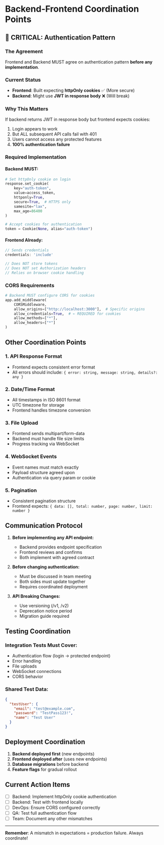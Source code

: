 # Backend-Frontend Coordination Points

## 🚨 CRITICAL: Authentication Pattern

### The Agreement
Frontend and Backend MUST agree on authentication pattern **before any implementation**.

### Current Status
- **Frontend**: Built expecting **httpOnly cookies** ✅ (More secure)
- **Backend**: Might use **JWT in response body** ❌ (Will break)

### Why This Matters
If backend returns JWT in response body but frontend expects cookies:
1. Login appears to work
2. But ALL subsequent API calls fail with 401
3. Users cannot access any protected features
4. **100% authentication failure**

### Required Implementation

#### Backend MUST:
```python
# Set httpOnly cookie on login
response.set_cookie(
    key="auth-token",
    value=access_token,
    httponly=True,
    secure=True,  # HTTPS only
    samesite="lax",
    max_age=86400
)

# Accept cookies for authentication
token = Cookie(None, alias="auth-token")
```

#### Frontend Already:
```typescript
// Sends credentials
credentials: 'include'

// Does NOT store tokens
// Does NOT set Authorization headers
// Relies on browser cookie handling
```

### CORS Requirements
```python
# Backend MUST configure CORS for cookies
app.add_middleware(
    CORSMiddleware,
    allow_origins=["http://localhost:3000"],  # Specific origins
    allow_credentials=True,  # ← REQUIRED for cookies
    allow_methods=["*"],
    allow_headers=["*"]
)
```

## Other Coordination Points

### 1. API Response Format
- Frontend expects consistent error format
- All errors should include: `{ error: string, message: string, details?: any }`

### 2. Date/Time Format
- All timestamps in ISO 8601 format
- UTC timezone for storage
- Frontend handles timezone conversion

### 3. File Upload
- Frontend sends multipart/form-data
- Backend must handle file size limits
- Progress tracking via WebSocket

### 4. WebSocket Events
- Event names must match exactly
- Payload structure agreed upon
- Authentication via query param or cookie

### 5. Pagination
- Consistent pagination structure
- Frontend expects: `{ data: [], total: number, page: number, limit: number }`

## Communication Protocol

1. **Before implementing any API endpoint:**
   - Backend provides endpoint specification
   - Frontend reviews and confirms
   - Both implement with agreed contract

2. **Before changing authentication:**
   - Must be discussed in team meeting
   - Both sides must update together
   - Requires coordinated deployment

3. **API Breaking Changes:**
   - Use versioning (/v1, /v2)
   - Deprecation notice period
   - Migration guide required

## Testing Coordination

### Integration Tests Must Cover:
- Authentication flow (login → protected endpoint)
- Error handling
- File uploads
- WebSocket connections
- CORS behavior

### Shared Test Data:
```json
{
  "testUser": {
    "email": "test@example.com",
    "password": "TestPass123!",
    "name": "Test User"
  }
}
```

## Deployment Coordination

1. **Backend deployed first** (new endpoints)
2. **Frontend deployed after** (uses new endpoints)
3. **Database migrations** before backend
4. **Feature flags** for gradual rollout

## Current Action Items

- [ ] Backend: Implement httpOnly cookie authentication
- [ ] Backend: Test with frontend locally
- [ ] DevOps: Ensure CORS configured correctly
- [ ] QA: Test full authentication flow
- [ ] Team: Document any other mismatches

---

**Remember**: A mismatch in expectations = production failure. Always coordinate!